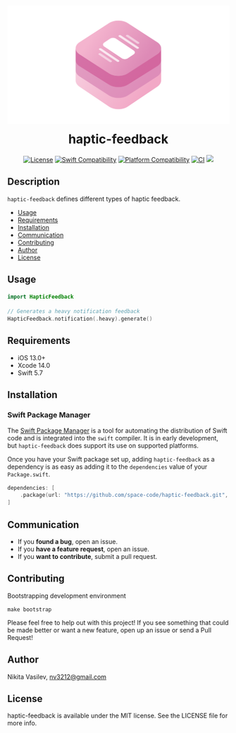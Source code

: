![HapticFeedback: Describes various categories of tactile sensations](https://raw.githubusercontent.com/space-code/haptic-feedback/main/Resources/haptic-feedback.png)

<h1 align="center" style="margin-top: 0px;">haptic-feedback</h1>

<p align="center">
<a href="https://github.com/space-code/haptic-feedback/blob/main/LICENSE"><img alt="License" src="https://img.shields.io/github/license/space-code/haptic-feedback?style=flat"></a> 
<a href="https://swiftpackageindex.com/space-code/haptic-feedback"><img alt="Swift Compatibility" src="https://img.shields.io/endpoint?url=https%3A%2F%2Fswiftpackageindex.com%2Fapi%2Fpackages%2Fspace-code%2Fhaptic-feedback%2Fbadge%3Ftype%3Dswift-versions"/></a> 
<a href="https://swiftpackageindex.com/space-code/haptic-feedback"><img alt="Platform Compatibility" src="https://img.shields.io/endpoint?url=https%3A%2F%2Fswiftpackageindex.com%2Fapi%2Fpackages%2Fspace-code%2Fhaptic-feedback%2Fbadge%3Ftype%3Dplatforms"/></a> 
<a href="https://github.com/space-code/haptic-feedback"><img alt="CI" src="https://github.com/space-code/haptic-feedback/actions/workflows/ci.yml/badge.svg?branch=main"></a>
<a href="https://github.com/apple/swift-package-manager" alt="haptic-feedback on Swift Package Manager" title="haptic-feedback on Swift Package Manager"><img src="https://img.shields.io/badge/Swift%20Package%20Manager-compatible-brightgreen.svg" /></a>
</p>

## Description
`haptic-feedback` defines different types of haptic feedback.

- [Usage](#usage)
- [Requirements](#requirements)
- [Installation](#installation)
- [Communication](#communication)
- [Contributing](#contributing)
- [Author](#author)
- [License](#license)

## Usage

```swift
import HapticFeedback

// Generates a heavy notification feedback
HapticFeedback.notification(.heavy).generate()
```

## Requirements
- iOS 13.0+
- Xcode 14.0
- Swift 5.7

## Installation
### Swift Package Manager

The [Swift Package Manager](https://swift.org/package-manager/) is a tool for automating the distribution of Swift code and is integrated into the `swift` compiler. It is in early development, but `haptic-feedback` does support its use on supported platforms.

Once you have your Swift package set up, adding `haptic-feedback` as a dependency is as easy as adding it to the `dependencies` value of your `Package.swift`.

```swift
dependencies: [
    .package(url: "https://github.com/space-code/haptic-feedback.git", .upToNextMajor(from: "1.0.0"))
]
```

## Communication
- If you **found a bug**, open an issue.
- If you **have a feature request**, open an issue.
- If you **want to contribute**, submit a pull request.

## Contributing
Bootstrapping development environment

```
make bootstrap
```

Please feel free to help out with this project! If you see something that could be made better or want a new feature, open up an issue or send a Pull Request!

## Author
Nikita Vasilev, nv3212@gmail.com

## License
haptic-feedback is available under the MIT license. See the LICENSE file for more info.
